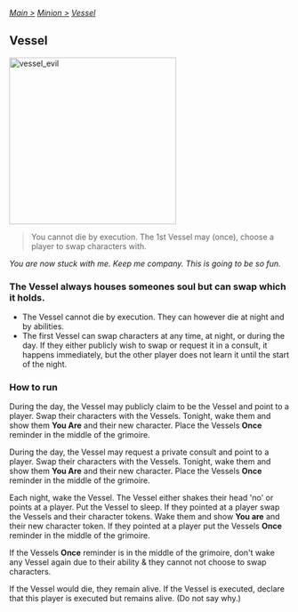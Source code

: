 [*Main >*](https://github.com/PowerofMoll/Mining-Timing---A-fancreation-to-Blood-on-the-Clocktower/blob/main/README.md)
[_Minion >_](https://github.com/PowerofMoll/Mining-Timing---A-fancreation-to-Blood-on-the-Clocktower/blob/main/Minion/README.md)
[_Vessel_](https://github.com/PowerofMoll/Mining-Timing---A-fancreation-to-Blood-on-the-Clocktower/blob/main/Minion/Vessel/README.md)

## Vessel
<img src="https://github.com/user-attachments/assets/5f8ee180-878b-47e3-b7b9-885d36a27093" alt="vessel_evil" width="300" height="300">

> You cannot die by execution. The 1st Vessel may (once), choose a player to swap characters with.

*You are now stuck with me. Keep me company. This is going to be so fun.*

### **The Vessel always houses someones soul but can swap which it holds.**
- The Vessel cannot die by execution. They can however die at night and by abilities.
- The first Vessel can swap characters at any time, at night, or during the day. If they either publicly wish to swap or request it in a consult, it happens immediately, but the other player does not learn it until the start of the night.

### How to run
During the day, the Vessel may publicly claim to be the Vessel and point to a player. Swap their characters with the Vessels. Tonight, wake them and show them **You Are** and their new character. Place the Vessels **Once** reminder in the middle of the grimoire.

During the day, the Vessel may request a private consult and point to a player. Swap their characters with the Vessels. Tonight, wake them and show them **You Are** and their new character. Place the Vessels **Once** reminder in the middle of the grimoire.

Each night, wake the Vessel. The Vessel either shakes their head 'no' or points at a player. Put the Vessel to sleep. If they pointed at a player swap the Vessels and their character tokens. Wake them and show **You are** and their new character token. If they pointed at a player put the Vessels **Once** reminder in the middle of the grimoire.

If the Vessels **Once** reminder is in the middle of the grimoire, don't wake any Vessel again due to their ability & they cannot not choose to swap characters.

If the Vessel would die, they remain alive. If the Vessel is executed, declare that this player is executed but remains alive. (Do not say why.)
